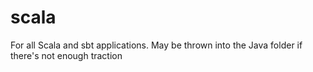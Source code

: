 # scala
For all Scala and sbt applications. May be thrown into the Java folder if there's not enough traction
